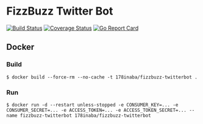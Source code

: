 # FizzBuzz Twitter Bot

[![Build Status](https://travis-ci.org/178inaba/fizzbuzz-twitterbot.svg?branch=master)](https://travis-ci.org/178inaba/fizzbuzz-twitterbot)
[![Coverage Status](https://coveralls.io/repos/github/178inaba/fizzbuzz-twitterbot/badge.svg?branch=master)](https://coveralls.io/github/178inaba/fizzbuzz-twitterbot?branch=master)
[![Go Report Card](https://goreportcard.com/badge/github.com/178inaba/fizzbuzz-twitterbot)](https://goreportcard.com/report/github.com/178inaba/fizzbuzz-twitterbot)

## Docker

### Build

```console
$ docker build --force-rm --no-cache -t 178inaba/fizzbuzz-twitterbot .
```

### Run

```console
$ docker run -d --restart unless-stopped -e CONSUMER_KEY=... -e CONSUMER_SECRET=... -e ACCESS_TOKEN=... -e ACCESS_TOKEN_SECRET=... --name fizzbuzz-twitterbot 178inaba/fizzbuzz-twitterbot
```
